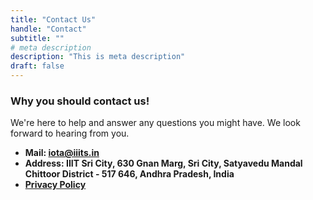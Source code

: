 ```yaml
---
title: "Contact Us"
handle: "Contact"
subtitle: ""
# meta description
description: "This is meta description"
draft: false
---
```



### Why you should contact us!
We're here to help and answer any questions you might have. We look forward to hearing from you.

* **Mail: iota@iiits.in**
* **Address: IIIT Sri City, 630 Gnan Marg, Sri City, Satyavedu Mandal
Chittoor District - 517 646, Andhra Pradesh, India**
* **[Privacy Policy](../privacy-policy)**
